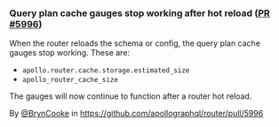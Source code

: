 ### Query plan cache gauges stop working after hot reload ([PR #5996](https://github.com/apollographql/router/pull/5996))

When the router reloads the schema or config, the query plan cache gauges stop working. These are:
* `apollo.router.cache.storage.estimated_size`
* `apollo_router_cache_size`

The gauges will now continue to function after a router hot reload. 

By [@BrynCooke](https://github.com/BrynCooke) in https://github.com/apollographql/router/pull/5996
